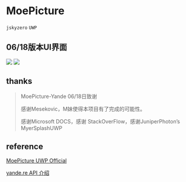 # MoePicture
`jskyzero` `UWP`

## 06/18版本UI界面
![](https://jskyzero.github.io/MoePicture/assets/images/6.18.1.png)
![](https://jskyzero.github.io/MoePicture/assets/images/6.18.5.png)

## thanks
> MoePicture-Yande 06/18日致谢
>
> 感谢Mesekovic，M妹使得本项目有了完成的可能性。
>
> 感谢Microsoft DOCS，感谢 StackOverFlow，感谢JuniperPhoton’s MyerSplashUWP


## reference
[MoePicture UWP Official](https://jskyzero.github.io/MoePicture/)

[yande.re API 介绍](https://jskyzero.github.io/MoePicture/2017/05/12/API.html)
